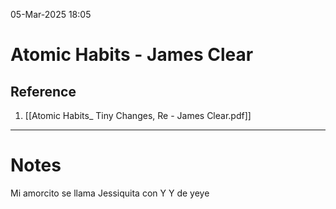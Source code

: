 05-Mar-2025 18:05
# Atomic Habits - James Clear

## Reference

1. [[Atomic Habits_ Tiny Changes, Re - James Clear.pdf]]
---
# Notes
Mi amorcito se llama Jessiquita con Y
Y de yeye